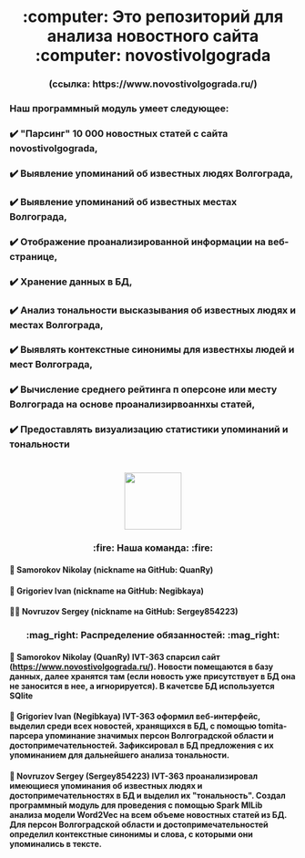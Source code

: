<h1 align="center"> :computer: Это репозиторий для анализа новостного сайта :computer: novostivolgograda</h1>
<h3 align="center"> (ссылка: https://www.novostivolgograda.ru/) </h3>

### Наш программный модуль умеет следующее: 
### :heavy_check_mark: "Парсинг" 10 000 новостных статей с сайта novostivolgograda,
### :heavy_check_mark: Выявление упоминаний об известных людях Волгограда,
### :heavy_check_mark: Выявление упоминаний об известных местах Волгограда, 
### :heavy_check_mark: Отображение проанализированной информации на веб-странице,
### :heavy_check_mark: Хранение данных в БД,
### :heavy_check_mark: Анализ тональности высказывания об известных людях и местах Волгограда, 
### :heavy_check_mark: Выявлять контекстные синонимы для известнхы людей и мест Волгограда,
### :heavy_check_mark: Вычисление среднего рейтинга п оперсоне или месту Волгограда на основе проанализирвоаннхы статей,
### :heavy_check_mark: Предоставлять визуализацию статистики упоминаний и тональности
#
<div id="header" align="center">
  <img src="https://media.giphy.com/media/M9gbBd9nbDrOTu1Mqx/giphy.gif" width="100"/>
</div>

<h3 align="center"> :fire: Наша команда: :fire: </h3>

#### :construction_worker: Samorokov Nikolay (nickname на GitHub: QuanRy)
#### :cop: Grigoriev Ivan (nickname на GitHub: Negibkaya)
#### :guardsman: Novruzov Sergey (nickname на GitHub: Sergey854223)

<h3 align="center"> :mag_right: Распределение обязанностей: :mag_right: </h3>

#### :hammer: Samorokov Nikolay (QuanRy) IVT-363 спарсил сайт (https://www.novostivolgograda.ru/). Новости помещаются в базу данных, далее хранятся там (если  новость уже присутствует в БД она не заносится в нее, а игнорируется). В качетсве БД используется SQlite
#### :wrench: Grigoriev Ivan (Negibkaya) IVT-363 оформил веб-интерфейс, выделил среди всех новостей, хранящихся в БД, с помощью tomita-парсера упоминание значимых персон Волгоградской области и достопримечательностей. Зафиксировал в БД предложения с их упоминанием для дальнейшего анализа тональности.
#### :nut_and_bolt: Novruzov Sergey (Sergey854223) IVT-363 проанализировал имеющиеся упоминания об известных людях и достопримечательностях в БД и выделил их "тональность". Создал программный модуль для проведения с помощью Spark MlLib анализа модели Word2Vec на всем объеме новостных статей из БД. Для персон Волгоградской области и достопримечательностей определил контекстные синонимы и слова, с которыми они упоминались в тексте.
